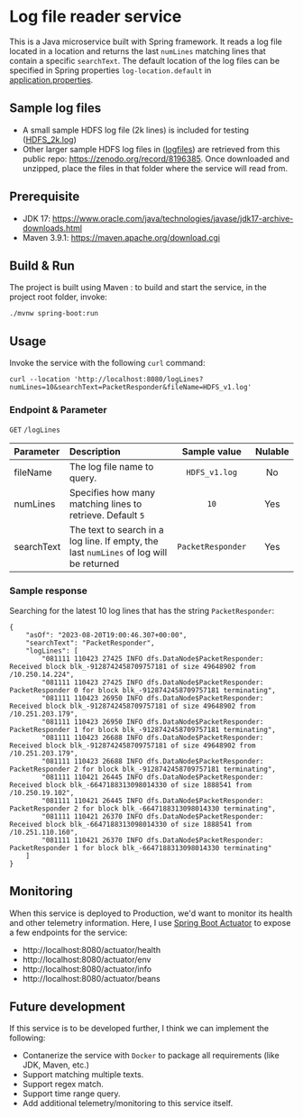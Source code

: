 # Log file reader service

This is a Java microservice built with Spring framework. It reads a log file located in a location and returns the last `numLines` matching lines that contain a specific `searchText`. The default location of the log files can be specified in Spring properties `log-location.default` in [application.properties](src/main/resources/application.properties).

## Sample log files
- A small sample HDFS log file (2k lines) is included for testing ([HDFS_2k.log](logfiles/HDFS_2k.log))
- Other larger sample HDFS log files in ([logfiles](logfiles)) are retrieved from this public repo: https://zenodo.org/record/8196385. Once downloaded and unzipped, place the files in that folder where the service will read from.

## Prerequisite
+ JDK 17: https://www.oracle.com/java/technologies/javase/jdk17-archive-downloads.html
+ Maven 3.9.1: https://maven.apache.org/download.cgi

## Build & Run
The project is built using Maven : to build and start the service, in the project root folder, invoke:
```agsl
./mvnw spring-boot:run
```

## Usage
Invoke the service with the following `curl` command:
```agsl
curl --location 'http://localhost:8080/logLines?numLines=10&searchText=PacketResponder&fileName=HDFS_v1.log'
```

### Endpoint & Parameter
`GET` `/logLines`

 Parameter      | Description                                                                             |  Sample value  |  Nulable  |
| :---        |:----------------------------------------------------------------------------------------|:--------------:|:---------:|
| fileName      | The log file name to query.                                                             | `HDFS_v1.log`  |    No     |
| numLines   | Specifies how many matching lines to retrieve. Default `5`                              |      `10`      |    Yes    |
| searchText   | The text to search in a log line. If empty, the last `numLines` of log will be returned |    `PacketResponder`    |    Yes    |

### Sample response
Searching for the latest 10 log lines that has the string `PacketResponder`:
```agsl
{
    "asOf": "2023-08-20T19:00:46.307+00:00",
    "searchText": "PacketResponder",
    "logLines": [
        "081111 110423 27425 INFO dfs.DataNode$PacketResponder: Received block blk_-9128742458709757181 of size 49648902 from /10.250.14.224",
        "081111 110423 27425 INFO dfs.DataNode$PacketResponder: PacketResponder 0 for block blk_-9128742458709757181 terminating",
        "081111 110423 26950 INFO dfs.DataNode$PacketResponder: Received block blk_-9128742458709757181 of size 49648902 from /10.251.203.179",
        "081111 110423 26950 INFO dfs.DataNode$PacketResponder: PacketResponder 1 for block blk_-9128742458709757181 terminating",
        "081111 110423 26688 INFO dfs.DataNode$PacketResponder: Received block blk_-9128742458709757181 of size 49648902 from /10.251.203.179",
        "081111 110423 26688 INFO dfs.DataNode$PacketResponder: PacketResponder 2 for block blk_-9128742458709757181 terminating",
        "081111 110421 26445 INFO dfs.DataNode$PacketResponder: Received block blk_-6647188313098014330 of size 1888541 from /10.250.19.102",
        "081111 110421 26445 INFO dfs.DataNode$PacketResponder: PacketResponder 2 for block blk_-6647188313098014330 terminating",
        "081111 110421 26370 INFO dfs.DataNode$PacketResponder: Received block blk_-6647188313098014330 of size 1888541 from /10.251.110.160",
        "081111 110421 26370 INFO dfs.DataNode$PacketResponder: PacketResponder 1 for block blk_-6647188313098014330 terminating"
    ]
}
```
## Monitoring
When this service is deployed to Production, we'd want to monitor its health and other telemetry information. Here, I use [Spring Boot Actuator](https://docs.spring.io/spring-boot/docs/current/actuator-api/htmlsingle/) to expose a few endpoints for the service:
+ http://localhost:8080/actuator/health
+ http://localhost:8080/actuator/env
+ http://localhost:8080/actuator/info
+ http://localhost:8080/actuator/beans


## Future development

If this service is to be developed further, I think we can implement the following:
+ Contanerize the service with `Docker` to package all requirements (like JDK, Maven, etc.)
+ Support matching multiple texts.
+ Support regex match.
+ Support time range query.
+ Add additional telemetry/monitoring to this service itself.